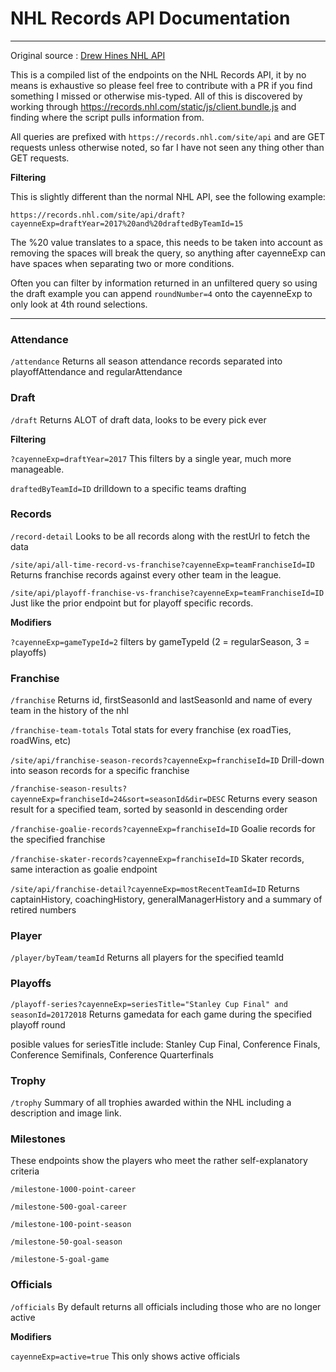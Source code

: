 # NHL Records API Documentation
---

Original source : [Drew Hines NHL API](https://gitlab.com/dword4/nhlapi/raw/master/records-api.md)

This is a compiled list of the endpoints on the NHL Records API, it by no means is 
exhaustive so please feel free to contribute with a PR if you find something I missed 
or otherwise mis-typed.  All of this is discovered by working through https://records.nhl.com/static/js/client.bundle.js and finding where the script pulls 
information from.

All queries are prefixed with `https://records.nhl.com/site/api` and are GET
requests unless otherwise noted, so far I have not seen any thing other than GET requests.

**Filtering**

This is slightly different than the normal NHL API, see the following example:

`https://records.nhl.com/site/api/draft?cayenneExp=draftYear=2017%20and%20draftedByTeamId=15`

The %20 value translates to a space, this needs to be taken into account as removing the spaces
will break the query, so anything after cayenneExp can have spaces when separating two
or more conditions.

Often you can filter by information returned in an unfiltered query so using 
the draft example you can append `roundNumber=4` onto the cayenneExp to only look at 4th 
round selections.

---

### Attendance

`/attendance` Returns all
season attendance records separated into playoffAttendance and
 regularAttendance

### Draft

`/draft` Returns ALOT of
draft data, looks to be every pick ever

**Filtering**

`?cayenneExp=draftYear=2017` This filters by a single year, much more manageable.

`draftedByTeamId=ID` drilldown to a specific teams drafting

### Records

`/record-detail` Looks to be all
records along with the restUrl to fetch the data

`/site/api/all-time-record-vs-franchise?cayenneExp=teamFranchiseId=ID` Returns franchise
records against every other team in the league.

`/site/api/playoff-franchise-vs-franchise?cayenneExp=teamFranchiseId=ID` Just like the prior
endpoint but for playoff specific records.

**Modifiers**

`?cayenneExp=gameTypeId=2` filters by gameTypeId (2 = regularSeason, 3 = playoffs)

### Franchise

`/franchise` Returns id, firstSeasonId
and lastSeasonId and name of every team in the history of the nhl

`/franchise-team-totals` Total stats
for every franchise (ex roadTies, roadWins, etc)

`/site/api/franchise-season-records?cayenneExp=franchiseId=ID` Drill-down into season records for a specific franchise

`/franchise-season-results?cayenneExp=franchiseId=24&sort=seasonId&dir=DESC` Returns every season result for a specified team, sorted by seasonId in descending order

`/franchise-goalie-records?cayenneExp=franchiseId=ID` Goalie records for the specified franchise

`/franchise-skater-records?cayenneExp=franchiseId=ID` Skater records, same interaction as goalie endpoint

`/site/api/franchise-detail?cayenneExp=mostRecentTeamId=ID` Returns captainHistory, coachingHistory, generalManagerHistory and a summary of retired numbers

### Player

`/player/byTeam/teamId` Returns all players for the specified teamId

### Playoffs

`/playoff-series?cayenneExp=seriesTitle="Stanley Cup Final" and seasonId=20172018` Returns gamedata for each game during the specified playoff round

posible values for seriesTitle include: Stanley Cup Final, Conference Finals, Conference Semifinals, Conference Quarterfinals

### Trophy

`/trophy` Summary of all trophies awarded within the NHL including a description and image link.

### Milestones

These endpoints show the players who meet the rather self-explanatory criteria

`/milestone-1000-point-career`

`/milestone-500-goal-career`

`/milestone-100-point-season`

`/milestone-50-goal-season`

`/milestone-5-goal-game`

### Officials

`/officials` By default returns all officials including those who are no longer active

**Modifiers**

`cayenneExp=active=true` This only shows active officials

